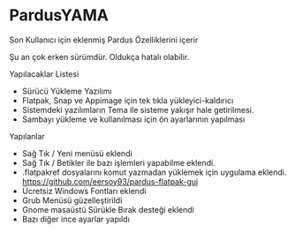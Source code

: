 # PardusYAMA
Son Kullanıcı için eklenmiş Pardus Özelliklerini içerir

Şu an çok erken sürümdür. Oldukça hatalı olabilir.


Yapılacaklar Listesi
- Sürücü Yükleme Yazılımı
- Flatpak, Snap ve Appimage için tek tıkla yükleyici-kaldırıcı
- Sistemdeki yazılımların Tema ile sisteme yakışır hale getirilmesi.
- Sambayı yükleme ve kullanılması için ön ayarlarının yapılması



Yapılanlar
- Sağ Tık / Yeni menüsü eklendi
- Sağ Tık / Betikler ile bazı işlemleri yapabilme eklendi.
- .flatpakref dosyalarını komut yazmadan yüklemek için uygulama eklendi. https://github.com/eersoy93/pardus-flatpak-gui
- Ücretsiz Windows Fontları eklendi
- Grub Menüsü güzelleştirildi
- Gnome masaüstü Sürükle Bırak desteği eklendi
- Bazı diğer ince ayarlar yapıldı
   
